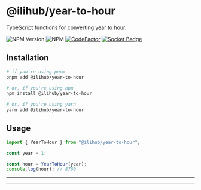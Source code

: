# @ilihub/year-to-hour

TypeScript functions for converting year to hour.

![NPM Version](https://img.shields.io/npm/v/%40ilihub%2Fyear-to-hour?color=33cd56&logo=npm)
![NPM](https://img.shields.io/npm/l/%40ilihub%2Fyear-to-hour)
[![CodeFactor](https://www.codefactor.io/repository/github/ilihub/npm/badge)](https://www.codefactor.io/repository/github/ilihub/npm)
[![Socket Badge](https://socket.dev/api/badge/npm/package/@ilihub/year-to-hour)](https://socket.dev/npm/package/@ilihub/year-to-hour)

## Installation

```bash
# if you're using pnpm
pnpm add @ilihub/year-to-hour

# or, if you're using npm
npm install @ilihub/year-to-hour

# or, if you're using yarn
yarn add @ilihub/year-to-hour
```

## Usage

```javascript
import { YearToHour } from "@ilihub/year-to-hour";

const year = 1;

const hour = YearToHour(year);
console.log(hour); // 8760
```

---

<!-- sponsors_and_backers_section_start -->

<!-- sponsors_and_backers_section_end -->

---
